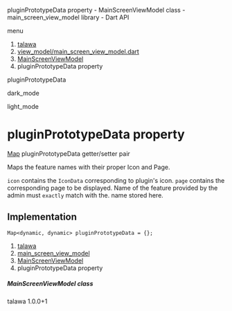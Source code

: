 




pluginPrototypeData property - MainScreenViewModel class - main\_screen\_view\_model library - Dart API







menu

1. [talawa](../../index.html)
2. [view\_model/main\_screen\_view\_model.dart](../../file-___home_harshil_Desktop_open-source_palisadoes_talawa_lib_view_model_main_screen_view_model/)
3. [MainScreenViewModel](../../file-___home_harshil_Desktop_open-source_palisadoes_talawa_lib_view_model_main_screen_view_model/MainScreenViewModel-class.html)
4. pluginPrototypeData property

pluginPrototypeData


dark\_mode

light\_mode




# pluginPrototypeData property


[Map](https://api.flutter.dev/flutter/dart-core/Map-class.html)
pluginPrototypeData
getter/setter pair

Maps the feature names with their proper Icon and Page.

`icon` contains the `IconData` corresponding to plugin's icon.
`page` contains the corresponding page to be displayed.
Name of the feature provided by the admin must `exactly` match with the.
name stored here.


## Implementation

```
Map<dynamic, dynamic> pluginPrototypeData = {};
```

 


1. [talawa](../../index.html)
2. [main\_screen\_view\_model](../../file-___home_harshil_Desktop_open-source_palisadoes_talawa_lib_view_model_main_screen_view_model/)
3. [MainScreenViewModel](../../file-___home_harshil_Desktop_open-source_palisadoes_talawa_lib_view_model_main_screen_view_model/MainScreenViewModel-class.html)
4. pluginPrototypeData property

##### MainScreenViewModel class





talawa
1.0.0+1






